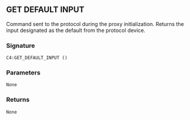 ## GET DEFAULT INPUT

Command sent to the protocol during the proxy initialization. Returns the input designated as the default  from the protocol device.


### Signature

`C4:GET_DEFAULT_INPUT ()`


### Parameters

`None`


### Returns

`None`